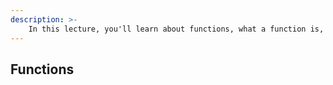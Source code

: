 ```yaml
---
description: >-
    In this lecture, you'll learn about functions, what a function is, the syntax, components, and types of functions. Also, you'll learn to create a function in Python.
---
```



## Functions
